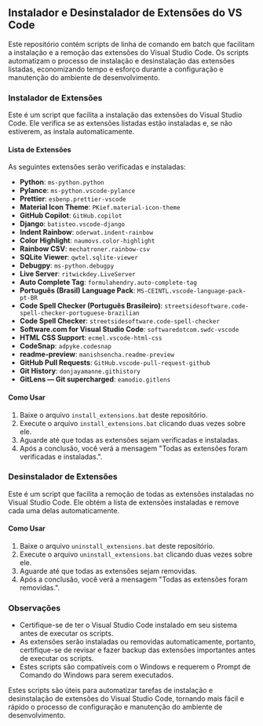 ## Instalador e Desinstalador de Extensões do VS Code

Este repositório contém scripts de linha de comando em batch que facilitam a instalação e a remoção das extensões do Visual Studio Code. Os scripts automatizam o processo de instalação e desinstalação das extensões listadas, economizando tempo e esforço durante a configuração e manutenção do ambiente de desenvolvimento.

### Instalador de Extensões

Este é um script que facilita a instalação das extensões do Visual Studio Code. Ele verifica se as extensões listadas estão instaladas e, se não estiverem, as instala automaticamente.

#### Lista de Extensões

As seguintes extensões serão verificadas e instaladas:

- **Python**: `ms-python.python`
- **Pylance**: `ms-python.vscode-pylance`
- **Prettier**: `esbenp.prettier-vscode`
- **Material Icon Theme**: `PKief.material-icon-theme`
- **GitHub Copilot**: `GitHub.copilot`
- **Django**: `batisteo.vscode-django`
- **Indent Rainbow**: `oderwat.indent-rainbow`
- **Color Highlight**: `naumovs.color-highlight`
- **Rainbow CSV**: `mechatroner.rainbow-csv`
- **SQLite Viewer**: `qwtel.sqlite-viewer`
- **Debugpy**: `ms-python.debugpy`
- **Live Server**: `ritwickdey.LiveServer`
- **Auto Complete Tag**: `formulahendry.auto-complete-tag`
- **Português (Brasil) Language Pack**: `MS-CEINTL.vscode-language-pack-pt-BR`
- **Code Spell Checker (Português Brasileiro)**: `streetsidesoftware.code-spell-checker-portuguese-brazilian`
- **Code Spell Checker**: `streetsidesoftware.code-spell-checker`
- **Software.com for Visual Studio Code**: `softwaredotcom.swdc-vscode`
- **HTML CSS Support**: `ecmel.vscode-html-css`
- **CodeSnap**: `adpyke.codesnap`
- **readme-preview**: `manishsencha.readme-preview`
- **GitHub Pull Requests**: `GitHub.vscode-pull-request-github`
- **Git History**: `donjayamanne.githistory`
- **GitLens — Git supercharged**: `eamodio.gitlens`

#### Como Usar

1. Baixe o arquivo `install_extensions.bat` deste repositório.
2. Execute o arquivo `install_extensions.bat` clicando duas vezes sobre ele.
3. Aguarde até que todas as extensões sejam verificadas e instaladas.
4. Após a conclusão, você verá a mensagem "Todas as extensões foram verificadas e instaladas.".

### Desinstalador de Extensões

Este é um script que facilita a remoção de todas as extensões instaladas no Visual Studio Code. Ele obtém a lista de extensões instaladas e remove cada uma delas automaticamente.

#### Como Usar

1. Baixe o arquivo `uninstall_extensions.bat` deste repositório.
2. Execute o arquivo `uninstall_extensions.bat` clicando duas vezes sobre ele.
3. Aguarde até que todas as extensões sejam removidas.
4. Após a conclusão, você verá a mensagem "Todas as extensões foram removidas.".

### Observações

- Certifique-se de ter o Visual Studio Code instalado em seu sistema antes de executar os scripts.
- As extensões serão instaladas ou removidas automaticamente, portanto, certifique-se de revisar e fazer backup das extensões importantes antes de executar os scripts.
- Estes scripts são compatíveis com o Windows e requerem o Prompt de Comando do Windows para serem executados.

Estes scripts são úteis para automatizar tarefas de instalação e desinstalação de extensões do Visual Studio Code, tornando mais fácil e rápido o processo de configuração e manutenção do ambiente de desenvolvimento.